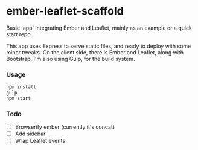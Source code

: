 ember-leaflet-scaffold
======================

Basic 'app' integrating Ember and Leaflet, mainly as an example or a quick start repo.

This app uses Express to serve static files, and ready to deploy with some minor tweaks. 
On the client side, there is Ember and Leaflet, along with Bootstrap. I'm also using Gulp, for
the build system.


### Usage

```bash
npm install
gulp
npm start
```

### Todo

- [ ] Browserify ember (currently it's concat)  
- [ ] Add sidebar  
- [ ] Wrap Leaflet events  
